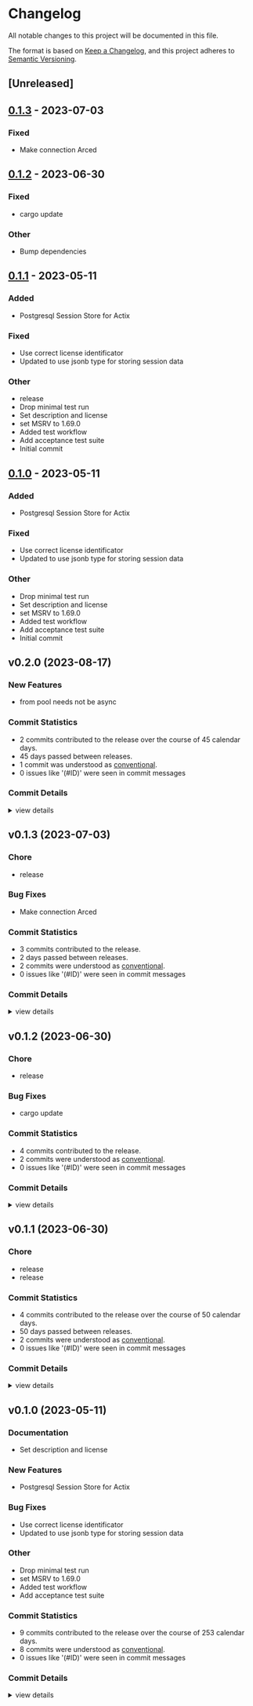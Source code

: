 # Changelog
All notable changes to this project will be documented in this file.

The format is based on [Keep a Changelog](https://keepachangelog.com/en/1.0.0/),
and this project adheres to [Semantic Versioning](https://semver.org/spec/v2.0.0.html).

## [Unreleased]

## [0.1.3](https://github.com/chriswk/actix-session-sqlx-postgres/compare/v0.1.2...v0.1.3) - 2023-07-03

### Fixed
- Make connection Arced

## [0.1.2](https://github.com/chriswk/actix-session-sqlx-postgres/compare/v0.1.1...v0.1.2) - 2023-06-30

### Fixed
- cargo update

### Other
- Bump dependencies

## [0.1.1](https://github.com/chriswk/actix-session-sqlx-postgres/compare/v0.1.0...v0.1.1) - 2023-05-11

### Added
- Postgresql Session Store for Actix

### Fixed
- Use correct license identificator
- Updated to use jsonb type for storing session data

### Other
- release
- Drop minimal test run
- Set description and license
- set MSRV to 1.69.0
- Added test workflow
- Add acceptance test suite
- Initial commit

## [0.1.0](https://github.com/chriswk/actix-session-sqlx-postgres/releases/tag/v0.1.0) - 2023-05-11

### Added
- Postgresql Session Store for Actix

### Fixed
- Use correct license identificator
- Updated to use jsonb type for storing session data

### Other
- Drop minimal test run
- Set description and license
- set MSRV to 1.69.0
- Added test workflow
- Add acceptance test suite
- Initial commit

## v0.2.0 (2023-08-17)

### New Features

 - <csr-id-2a6253047a48971c0c0cf0589aa71176f53e6a30/> from pool needs not be async

### Commit Statistics

<csr-read-only-do-not-edit/>

 - 2 commits contributed to the release over the course of 45 calendar days.
 - 45 days passed between releases.
 - 1 commit was understood as [conventional](https://www.conventionalcommits.org).
 - 0 issues like '(#ID)' were seen in commit messages

### Commit Details

<csr-read-only-do-not-edit/>

<details><summary>view details</summary>

 * **Uncategorized**
    - Added runtime for tests ([`bdd77c2`](https://github.com/chriswk/actix-session-sqlx-postgres/commit/bdd77c2ef9230971ed57874ba603d7a79f94a157))
    - From pool needs not be async ([`2a62530`](https://github.com/chriswk/actix-session-sqlx-postgres/commit/2a6253047a48971c0c0cf0589aa71176f53e6a30))
</details>

## v0.1.3 (2023-07-03)

### Chore

 - <csr-id-c081ab343437c5b106ea82b72c96a10861df011b/> release

### Bug Fixes

 - <csr-id-5da70d23dd52baa763b3020b27c697f46ff9c7e3/> Make connection Arced

### Commit Statistics

<csr-read-only-do-not-edit/>

 - 3 commits contributed to the release.
 - 2 days passed between releases.
 - 2 commits were understood as [conventional](https://www.conventionalcommits.org).
 - 0 issues like '(#ID)' were seen in commit messages

### Commit Details

<csr-read-only-do-not-edit/>

<details><summary>view details</summary>

 * **Uncategorized**
    - Merge pull request #7 from chriswk/release-plz/2023-07-03T09-17-39Z ([`8165a7c`](https://github.com/chriswk/actix-session-sqlx-postgres/commit/8165a7c9d0abf9f11022497195f4e23335af8485))
    - Release ([`c081ab3`](https://github.com/chriswk/actix-session-sqlx-postgres/commit/c081ab343437c5b106ea82b72c96a10861df011b))
    - Make connection Arced ([`5da70d2`](https://github.com/chriswk/actix-session-sqlx-postgres/commit/5da70d23dd52baa763b3020b27c697f46ff9c7e3))
</details>

## v0.1.2 (2023-06-30)

### Chore

 - <csr-id-c23097922529aeaa8a8526046da51fb6448cbc50/> release

### Bug Fixes

 - <csr-id-c9a2db4737ed3650a3250cbd747a148daff4a1d0/> cargo update

### Commit Statistics

<csr-read-only-do-not-edit/>

 - 4 commits contributed to the release.
 - 2 commits were understood as [conventional](https://www.conventionalcommits.org).
 - 0 issues like '(#ID)' were seen in commit messages

### Commit Details

<csr-read-only-do-not-edit/>

<details><summary>view details</summary>

 * **Uncategorized**
    - Merge pull request #6 from chriswk/release-plz/2023-06-30T13-29-30Z ([`23fbc4f`](https://github.com/chriswk/actix-session-sqlx-postgres/commit/23fbc4f87aa46c017d5d1e2778e8d9d7a6988305))
    - Release ([`c230979`](https://github.com/chriswk/actix-session-sqlx-postgres/commit/c23097922529aeaa8a8526046da51fb6448cbc50))
    - Cargo update ([`c9a2db4`](https://github.com/chriswk/actix-session-sqlx-postgres/commit/c9a2db4737ed3650a3250cbd747a148daff4a1d0))
    - Bump dependencies ([`5cda890`](https://github.com/chriswk/actix-session-sqlx-postgres/commit/5cda890be656429b550fab0ed7d7048d910926fd))
</details>

## v0.1.1 (2023-06-30)

### Chore

 - <csr-id-05fecef4f48d5da5a226557532d56dc37abf9659/> release
 - <csr-id-b1d5added244a1eb0ad4203382e6d369bb4c29ad/> release

### Commit Statistics

<csr-read-only-do-not-edit/>

 - 4 commits contributed to the release over the course of 50 calendar days.
 - 50 days passed between releases.
 - 2 commits were understood as [conventional](https://www.conventionalcommits.org).
 - 0 issues like '(#ID)' were seen in commit messages

### Commit Details

<csr-read-only-do-not-edit/>

<details><summary>view details</summary>

 * **Uncategorized**
    - Merge pull request #5 from chriswk/release-plz/2023-05-11T08-14-18Z ([`f072117`](https://github.com/chriswk/actix-session-sqlx-postgres/commit/f072117e94784433c51e9bcdff6fa14c7b4ea3c5))
    - Release ([`05fecef`](https://github.com/chriswk/actix-session-sqlx-postgres/commit/05fecef4f48d5da5a226557532d56dc37abf9659))
    - Merge pull request #4 from chriswk/release-plz/2023-05-11T07-05-23Z ([`0680cb3`](https://github.com/chriswk/actix-session-sqlx-postgres/commit/0680cb30eedf8307ac39296d65ae6d4722a15881))
    - Release ([`b1d5add`](https://github.com/chriswk/actix-session-sqlx-postgres/commit/b1d5added244a1eb0ad4203382e6d369bb4c29ad))
</details>

## v0.1.0 (2023-05-11)

### Documentation

 - <csr-id-14837fa6ab777fdd5c70b9d636f0bf01bfaa304e/> Set description and license

### New Features

 - <csr-id-3fc0e6e22785ce57c37e501ab0a229ad4b413ef2/> Postgresql Session Store for Actix

### Bug Fixes

 - <csr-id-83fc00ee96a5fe302fc63a274f42956410edf3d5/> Use correct license identificator
 - <csr-id-0d0aebb04bf34d638775e8b96697f3f746723d4a/> Updated to use jsonb type for storing session data

### Other

 - <csr-id-2c5feb18ab14f5bf77c81f7477a84146420f7ae2/> Drop minimal test run
 - <csr-id-68f0541787a25488f566a645f70a23fc0ad53918/> set MSRV to 1.69.0
 - <csr-id-4df78e9c8f551693051197c7e2c28329e000cafa/> Added test workflow
 - <csr-id-a725dd267c5801f72a934ca0b1eee2897261c47e/> Add acceptance test suite

### Commit Statistics

<csr-read-only-do-not-edit/>

 - 9 commits contributed to the release over the course of 253 calendar days.
 - 8 commits were understood as [conventional](https://www.conventionalcommits.org).
 - 0 issues like '(#ID)' were seen in commit messages

### Commit Details

<csr-read-only-do-not-edit/>

<details><summary>view details</summary>

 * **Uncategorized**
    - Use correct license identificator ([`83fc00e`](https://github.com/chriswk/actix-session-sqlx-postgres/commit/83fc00ee96a5fe302fc63a274f42956410edf3d5))
    - Drop minimal test run ([`2c5feb1`](https://github.com/chriswk/actix-session-sqlx-postgres/commit/2c5feb18ab14f5bf77c81f7477a84146420f7ae2))
    - Set description and license ([`14837fa`](https://github.com/chriswk/actix-session-sqlx-postgres/commit/14837fa6ab777fdd5c70b9d636f0bf01bfaa304e))
    - Set MSRV to 1.69.0 ([`68f0541`](https://github.com/chriswk/actix-session-sqlx-postgres/commit/68f0541787a25488f566a645f70a23fc0ad53918))
    - Added test workflow ([`4df78e9`](https://github.com/chriswk/actix-session-sqlx-postgres/commit/4df78e9c8f551693051197c7e2c28329e000cafa))
    - Updated to use jsonb type for storing session data ([`0d0aebb`](https://github.com/chriswk/actix-session-sqlx-postgres/commit/0d0aebb04bf34d638775e8b96697f3f746723d4a))
    - Add acceptance test suite ([`a725dd2`](https://github.com/chriswk/actix-session-sqlx-postgres/commit/a725dd267c5801f72a934ca0b1eee2897261c47e))
    - Postgresql Session Store for Actix ([`3fc0e6e`](https://github.com/chriswk/actix-session-sqlx-postgres/commit/3fc0e6e22785ce57c37e501ab0a229ad4b413ef2))
    - Initial commit ([`f8282bb`](https://github.com/chriswk/actix-session-sqlx-postgres/commit/f8282bb73bdb102937559442f80d5931466f7cdd))
</details>

